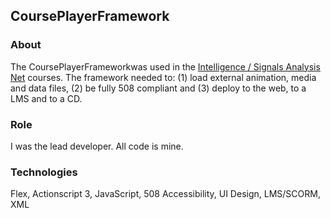 ## CoursePlayerFramework

### About
The CoursePlayerFrameworkwas used in the [Intelligence / Signals Analysis Net](http://terriregan.herokuapp.com/work/sanet) courses. The framework needed to:  (1) load external animation, media and data files, (2) be fully 508 compliant and (3) deploy to the web, to a LMS and to a CD.

### Role
I was the lead developer.  All code is mine.

### Technologies 
Flex, Actionscript 3, JavaScript, 508 Accessibility, UI Design, LMS/SCORM, XML